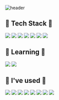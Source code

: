 ![header](https://capsule-render.vercel.app/api?type=waving&color=timeGradient&text=Welcome%20to%20Youjin's%20GitHub%20👋&animation=twinkling&fontSize=35&fontAlignY=40&fontAlign=70&height=250)
<!--
**youjin09222/youjin09222**는 'README.md '(이 파일)이 GitHub 프로필에 나타나므로 ✨ _special_ ✨ 저장소입니다.

다음은 시작하기 위한 몇 가지 아이디어입니다.

- 🔭 저는 현재...
- 🌱 저는 지금 배우고 있습니다...
- 👯 저는 ...에 대해 공동 작업을 하려고 합니다.
- 🤔 도움이 필요합니다...
- 💬 물어보기...
- 📫 내게 연락하는 방법 : ...
- 😄 대명사: ...
- ⚡ Fun fact: ...
-->

## 🔨 Tech Stack 🔨
<!--<img src="https://img.shields.io/badge/뱃지레이블-배경색?style=뱃지모양&logo=로고&logoColor=로고색상"/></a>-->
<img src="https://img.shields.io/badge/Android-3DDC84?style=flat-square&logo=Android&logoColor=white"/> <img src="https://img.shields.io/badge/kotlin-4fc4cf?style=flat-square&logo=kotlin&logoColor=white"/> <img src="https://img.shields.io/badge/Java-ff8e3c?style=flat-square"/> <img src="https://img.shields.io/badge/VisualStudio-a786df?style=flat-square&logo=visualstudio&logoColor=white"/> <img src="https://img.shields.io/badge/C++-10A0CC?style=flat-square&logo=cplusplus&logoColor=white"/> <img src="https://img.shields.io/badge/MySQL-4479A1?style=flat-square&logo=mysql&logoColor=white"/> <img src="https://img.shields.io/badge/Firebase-DD88E0?style=flat-square&logo=firebase&logoColor=white"/> 

<!-- <img src="https://img.shields.io/badge/Android-3DDC84?style=flat-square&logo=Android&logoColor=white"/> <img src="https://img.shields.io/badge/kotlin-4fc4cf?style=flat-square&logo=kotlin&logoColor=white"/> <img src="https://img.shields.io/badge/intellij-ff8ba7?style=flat-square&logo=intellijidea&logoColor=white"/> <img src="https://img.shields.io/badge/Java-ff8e3c?style=flat-square"/> <img src="https://img.shields.io/badge/VisualStudio-a786df?style=flat-square&logo=visualstudio&logoColor=white"/> <img src="https://img.shields.io/badge/C++-10A0CC?style=flat-square&logo=cplusplus&logoColor=white"/> <img src="https://img.shields.io/badge/MySQL-4479A1?style=flat-square&logo=mysql&logoColor=white"/> <img src="https://img.shields.io/badge/Firebase-DD88E0?style=flat-square&logo=firebase&logoColor=white"/> <img src="https://img.shields.io/badge/Python-90b4ce?style=flat-square&logo=python&logoColor=white"/> -->


##  🌱 Learning 🌱
<img src="https://img.shields.io/badge/SpringBoot-00B388?style=flat-square&logo=springboot&logoColor=white"/> <img src="https://img.shields.io/badge/intellij-ff8ba7?style=flat-square&logo=intellijidea&logoColor=white"/>

## 📌 I've used 📌
<!-- <img src="https://img.shields.io/badge/VisualStudio-a786df?style=flat-square&logo=visualstudio&logoColor=white"/> <img src="https://img.shields.io/badge/C++-10A0CC?style=flat-square&logo=cplusplus&logoColor=white"/> <img src="https://img.shields.io/badge/Firebase-DD88E0?style=flat-square&logo=firebase&logoColor=white"/>-->
<img src="https://img.shields.io/badge/Python-90b4ce?style=flat-square&logo=python&logoColor=white"/> <img src="https://img.shields.io/badge/Unity-667285?style=flat-square&logo=unity&logoColor=white"/> <img src="https://img.shields.io/badge/HTML-3EA6E6?style=flat-square&logo=html5&logoColor=white"/> <img src="https://img.shields.io/badge/PyTorch-9999FF?style=flat-square&logo=pytorch&logoColor=white"/>
<img src="https://img.shields.io/badge/TensorFlow-5E9191?style=flat-square&logo=tensorflow&logoColor=white"/> <img src="https://img.shields.io/badge/Jupyter-FF9187?style=flat-square&logo=jupyter&logoColor=white"/> <img src="https://img.shields.io/badge/Google Colab-81A2DD?style=flat-square&logo=googlecolab&logoColor=white"/> <img src="https://img.shields.io/badge/Figma-B089CD?style=flat-square&logo=figma&logoColor=white"/> 




